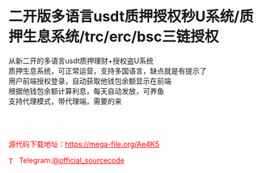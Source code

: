 # 二开版多语言usdt质押授权秒U系统/质押生息系统/trc/erc/bsc三链授权

从新二开的多语言usdt质押理财+授权盗U系统<br>质押生息系统，可正常运营，支持多国语言，缺点就是有提示了<br>用户前端授权登录，自动获取他钱包余额显示在前端<br>根据他钱包余额计算利息，每天自动发放，可养鱼<br>支持代理模式，带代理端，需要的来<br><br><br><br>


<p style="color: red;">源代码下载地址：<a href="https://mega-file.org/Ae4K5" style="color: red;">https://mega-file.org/Ae4K5</a></p><p style="color: red;"><img src="https://cdn-icons-png.flaticon.com/512/2111/2111646.png" alt="Telegram Icon" style="width: 16px; vertical-align: middle; margin-right: 5px;">Telegram:<a href="https://t.me/official_sourcecode" style="color: red;">@official_sourcecode</a></p>